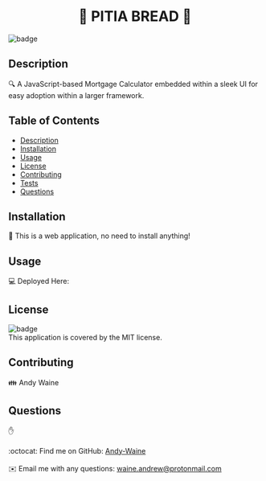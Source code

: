 <h1 align="center">🥙 PITIA BREAD 🥙</h1>
  
![badge](https://img.shields.io/badge/license-MIT-brightgreen)<br />

## Description
🔍 A JavaScript-based Mortgage Calculator embedded within a sleek UI for easy adoption within a larger framework.

## Table of Contents
- [Description](#description)
- [Installation](#installation)
- [Usage](#usage)
- [License](#license)
- [Contributing](#contributing)
- [Tests](#tests)
- [Questions](#questions)

## Installation
💾 This is a web application, no need to install anything!

## Usage
💻 Deployed Here:

## License
![badge](https://img.shields.io/badge/license-MIT-brightgreen)
<br />
This application is covered by the MIT license. 

## Contributing
👪 Andy Waine

## Questions
✋ <br />
<br />
:octocat: Find me on GitHub: [Andy-Waine](https://github.com/Andy-Waine)<br />
<br />
✉️ Email me with any questions: waine.andrew@protonmail.com<br /><br />
